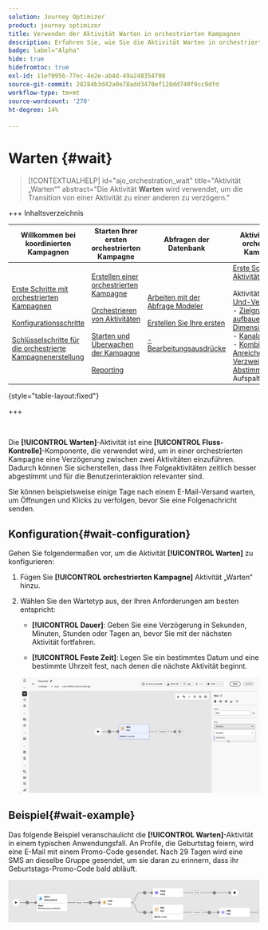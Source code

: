 ```yaml
---
solution: Journey Optimizer
product: journey optimizer
title: Verwenden der Aktivität Warten in orchestrierten Kampagnen
description: Erfahren Sie, wie Sie die Aktivität Warten in orchestrierten Kampagnen verwenden
badge: label="Alpha"
hide: true
hidefromtoc: true
exl-id: 11ef095b-77ec-4e2e-ab4d-49a248354f08
source-git-commit: 28284b3d42a0e78add3470ef128dd740f9cc9dfd
workflow-type: tm+mt
source-wordcount: '270'
ht-degree: 14%

---
```


# Warten {#wait}

>[!CONTEXTUALHELP]
>id="ajo_orchestration_wait"
>title="Aktivität „Warten“"
>abstract="Die Aktivität **Warten** wird verwendet, um die Transition von einer Aktivität zu einer anderen zu verzögern."

+++ Inhaltsverzeichnis

| Willkommen bei koordinierten Kampagnen | Starten Ihrer ersten orchestrierten Kampagne | Abfragen der Datenbank | Aktivitäten für orchestrierte Kampagnen |
|---|---|---|---|
| [Erste Schritte mit orchestrierten Kampagnen](../gs-orchestrated-campaigns.md)<br/><br/>[Konfigurationsschritte](../configuration-steps.md)<br/><br/>[Schlüsselschritte für die orchestrierte Kampagnenerstellung](../gs-campaign-creation.md) | [Erstellen einer orchestrierten Kampagne](../create-orchestrated-campaign.md)<br/><br/>[Orchestrieren von Aktivitäten](../orchestrate-activities.md)<br/><br/>[Starten und Überwachen der Kampagne](../start-monitor-campaigns.md)<br/><br/>[Reporting](../reporting-campaigns.md) | [Arbeiten mit der Abfrage Modeler](../orchestrated-rule-builder.md)<br/><br/>[Erstellen Sie Ihre ersten ](../build-query.md)<br/><br/>[-Bearbeitungsausdrücke](../edit-expressions.md) | [Erste Schritte mit Aktivitäten](about-activities.md)<br/><br/>Aktivitäten:<br/>[Und-Verknüpfung](and-join.md) - [Zielgruppe aufbauen](build-audience.md) - [Dimension ändern](change-dimension.md) - [Kanalaktivitäten](channels.md) - [Kombinieren](combine.md) - [Anreicherung](deduplication.md) - [Verzweigung](enrichment.md) - [Abstimmung](fork.md) [&#128279;](reconciliation.md) [&#128279;](split.md) - Aufspaltung[Warten](wait.md) |

{style="table-layout:fixed"}

+++

<br/>

Die **[!UICONTROL Warten]**-Aktivität ist eine **[!UICONTROL Fluss-Kontrolle]**-Komponente, die verwendet wird, um in einer orchestrierten Kampagne eine Verzögerung zwischen zwei Aktivitäten einzuführen. Dadurch können Sie sicherstellen, dass Ihre Folgeaktivitäten zeitlich besser abgestimmt und für die Benutzerinteraktion relevanter sind.

Sie können beispielsweise einige Tage nach einem E-Mail-Versand warten, um Öffnungen und Klicks zu verfolgen, bevor Sie eine Folgenachricht senden.

## Konfiguration{#wait-configuration}

Gehen Sie folgendermaßen vor, um die Aktivität **[!UICONTROL Warten]** zu konfigurieren:

1. Fügen Sie **[!UICONTROL orchestrierten Kampagne]** Aktivität „Warten“ hinzu.

1. Wählen Sie den Wartetyp aus, der Ihren Anforderungen am besten entspricht:

   * **[!UICONTROL Dauer]**: Geben Sie eine Verzögerung in Sekunden, Minuten, Stunden oder Tagen an, bevor Sie mit der nächsten Aktivität fortfahren.

   * **[!UICONTROL Feste Zeit]**: Legen Sie ein bestimmtes Datum und eine bestimmte Uhrzeit fest, nach denen die nächste Aktivität beginnt.

   ![](../assets/wait_activity.png)

## Beispiel{#wait-example}

Das folgende Beispiel veranschaulicht die **[!UICONTROL Warten]**-Aktivität in einem typischen Anwendungsfall.  An Profile, die Geburtstag feiern, wird eine E-Mail mit einem Promo-Code gesendet. Nach 29 Tagen wird eine SMS an dieselbe Gruppe gesendet, um sie daran zu erinnern, dass ihr Geburtstags-Promo-Code bald abläuft.

![](../assets/wait-example.png)
